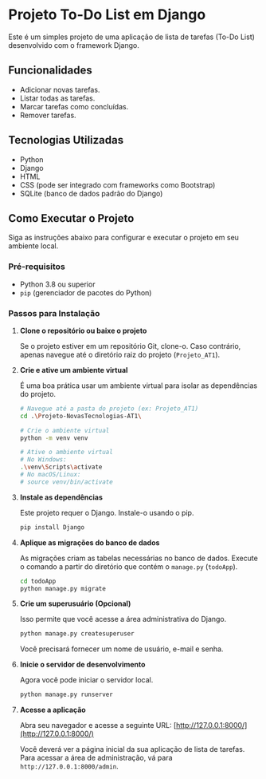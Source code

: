 # Projeto To-Do List em Django

Este é um simples projeto de uma aplicação de lista de tarefas (To-Do List) desenvolvido com o framework Django.

## Funcionalidades

- Adicionar novas tarefas.
- Listar todas as tarefas.
- Marcar tarefas como concluídas.
- Remover tarefas.

## Tecnologias Utilizadas

- Python
- Django
- HTML
- CSS (pode ser integrado com frameworks como Bootstrap)
- SQLite (banco de dados padrão do Django)

## Como Executar o Projeto

Siga as instruções abaixo para configurar e executar o projeto em seu ambiente local.

### Pré-requisitos

- Python 3.8 ou superior
- `pip` (gerenciador de pacotes do Python)

### Passos para Instalação

1.  **Clone o repositório ou baixe o projeto**

    Se o projeto estiver em um repositório Git, clone-o. Caso contrário, apenas navegue até o diretório raiz do projeto (`Projeto_AT1`).

2.  **Crie e ative um ambiente virtual**

    É uma boa prática usar um ambiente virtual para isolar as dependências do projeto.

    ```bash
    # Navegue até a pasta do projeto (ex: Projeto_AT1)
    cd .\Projeto-NovasTecnologias-AT1\

    # Crie o ambiente virtual
    python -m venv venv

    # Ative o ambiente virtual
    # No Windows:
    .\venv\Scripts\activate
    # No macOS/Linux:
    # source venv/bin/activate
    ```

3.  **Instale as dependências**

    Este projeto requer o Django. Instale-o usando o pip.

    ```bash
    pip install Django
    ```

4.  **Aplique as migrações do banco de dados**

    As migrações criam as tabelas necessárias no banco de dados. Execute o comando a partir do diretório que contém o `manage.py` (`todoApp`).

    ```bash
    cd todoApp
    python manage.py migrate
    ```

5.  **Crie um superusuário (Opcional)**

    Isso permite que você acesse a área administrativa do Django.

    ```bash
    python manage.py createsuperuser
    ```
    Você precisará fornecer um nome de usuário, e-mail e senha.

6.  **Inicie o servidor de desenvolvimento**

    Agora você pode iniciar o servidor local.

    ```bash
    python manage.py runserver
    ```

7.  **Acesse a aplicação**

    Abra seu navegador e acesse a seguinte URL:
    [http://127.0.0.1:8000/](http://127.0.0.1:8000/)

    Você deverá ver a página inicial da sua aplicação de lista de tarefas. Para acessar a área de administração, vá para `http://127.0.0.1:8000/admin`.


